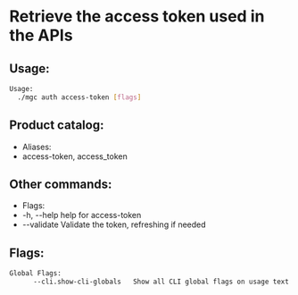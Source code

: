# Retrieve the access token used in the APIs

## Usage:
```bash
Usage:
  ./mgc auth access-token [flags]
```

## Product catalog:
- Aliases:
- access-token, access_token

## Other commands:
- Flags:
- -h, --help       help for access-token
- --validate   Validate the token, refreshing if needed

## Flags:
```bash
Global Flags:
      --cli.show-cli-globals   Show all CLI global flags on usage text
```

